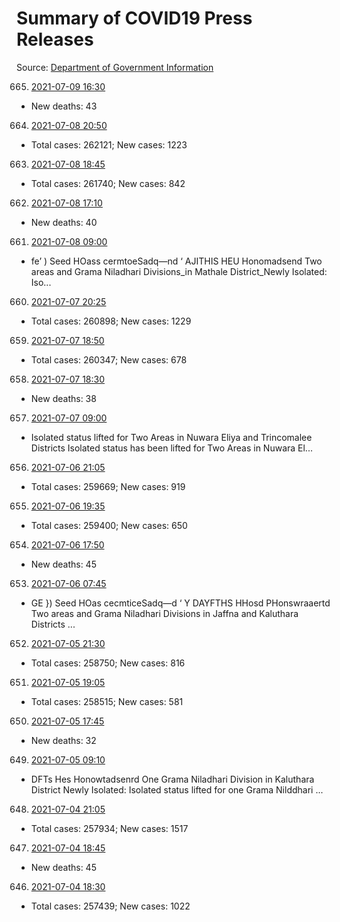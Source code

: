 # Summary of COVID19 Press Releases
Source: [Department of Government Information](https://www.dgi.gov.lk/news/press-releases-sri-lanka/covid-19-documents)




665. [2021-07-09 16:30](./nopdf.dgigovlk.ref665.md)
  * New deaths: 43
664. [2021-07-08 20:50](./nopdf.dgigovlk.ref664.md)
  * Total cases: 262121; New cases: 1223
663. [2021-07-08 18:45](./nopdf.dgigovlk.ref663.md)
  * Total cases: 261740; New cases: 842
662. [2021-07-08 17:10](./nopdf.dgigovlk.ref662.md)
  * New deaths: 40
661. [2021-07-08 09:00](./nopdf.dgigovlk.ref661.md)
  * fe’ ) Seed HOass cermtoeSadq—nd
‘ AJITHIS HEU Honomadsend
Two areas and Grama Niladhari Divisions_in Mathale District_Newly Isolated: Iso...
660. [2021-07-07 20:25](./nopdf.dgigovlk.ref660.md)
  * Total cases: 260898; New cases: 1229
659. [2021-07-07 18:50](./nopdf.dgigovlk.ref659.md)
  * Total cases: 260347; New cases: 678
658. [2021-07-07 18:30](./nopdf.dgigovlk.ref658.md)
  * New deaths: 38
657. [2021-07-07 09:00](./nopdf.dgigovlk.ref657.md)
  * Isolated status lifted for Two Areas in Nuwara Eliya and Trincomalee Districts
Isolated status has been lifted for Two Areas in Nuwara El...
656. [2021-07-06 21:05](./nopdf.dgigovlk.ref656.md)
  * Total cases: 259669; New cases: 919
655. [2021-07-06 19:35](./nopdf.dgigovlk.ref655.md)
  * Total cases: 259400; New cases: 650
654. [2021-07-06 17:50](./nopdf.dgigovlk.ref654.md)
  * New deaths: 45
653. [2021-07-06 07:45](./nopdf.dgigovlk.ref653.md)
  * GE }) Seed HOas cecmticeSadq—d
‘ Y DAYFTHS HHosd PHonswraaertd
Two areas and Grama Niladhari Divisions in Jaffna and Kaluthara Districts
...
652. [2021-07-05 21:30](./nopdf.dgigovlk.ref652.md)
  * Total cases: 258750; New cases: 816
651. [2021-07-05 19:05](./nopdf.dgigovlk.ref651.md)
  * Total cases: 258515; New cases: 581
650. [2021-07-05 17:45](./nopdf.dgigovlk.ref650.md)
  * New deaths: 32
649. [2021-07-05 09:10](./nopdf.dgigovlk.ref649.md)
  * DFTs Hes Honowtadsenrd
One Grama Niladhari Division in Kaluthara District Newly Isolated: Isolated status
lifted for one Grama Nilddhari ...
648. [2021-07-04 21:05](./nopdf.dgigovlk.ref648.md)
  * Total cases: 257934; New cases: 1517
647. [2021-07-04 18:45](./nopdf.dgigovlk.ref647.md)
  * New deaths: 45
646. [2021-07-04 18:30](./nopdf.dgigovlk.ref646.md)
  * Total cases: 257439; New cases: 1022